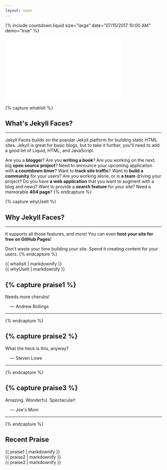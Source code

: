 ```yaml
---
layout: soon
---
```


{% include countdown.liquid size="large" date="07/15/2017 10:00 AM" demo="true" %}

<div class="container soon">
  <img src="images/make-a-splash-text.png" />
</div>

{% capture whatIsIt %}
## What's Jekyll Faces?

---

Jekyll Faces builds on the popular Jekyll platform for building static HTML sites.
Jekyll is great for basic blogs, but to take it further, you'll need to add a good bit of 
Liquid, HTML, and JavaScript.

Are you a **blogger**? Are you **writing a book**? 
Are you working on the next, big **open source project**?
Need to announce your upcoming application with **a countdown timer**?
Want to **track site traffic**? Want to **build a community** for your users?
Are you working alone, or is **a team** driving your project?
Do you have **a web application** that you want to augment with a blog and news?
Want to provide a **search feature** for your site? Need a memorable **404 page**?
{% endcapture %}

{% capture whyUseIt %}
## Why Jekyll Faces?

---

It supports all those features, and more! You can even **host your site for free on GitHub Pages**!

Don't waste your time building your site. Spend it creating content for your users.
{% endcapture %}

<div class="container">
  <div class="row">
    <div class="col-md-8">{{ whatIsIt | markdownify }}</div>
    <div class="col-md-4">{{ whyUseIt | markdownify }}</div>
  </div>
</div>

{% capture praise1 %}
---

<i class="fa fa-quote-right"></i> Needs more cherubs!

&nbsp; &nbsp; &mdash; Andrew Rollings

---
{% endcapture %}

{% capture praise2 %}
---

<i class="fa fa-quote-right"></i> What the heck is this, anyway?

&nbsp; &nbsp; &mdash; Steven Lowe

---
{% endcapture %}

{% capture praise3 %}
---

<i class="fa fa-quote-right"></i> Amazing. Wonderful. Spectacular!

&nbsp; &nbsp; &mdash; Joe's Mom

---
{% endcapture %}

<div class="container">
  <div class="row">
    <div class="col-md-12"><h2>Recent Praise</h2></div>
  </div>
  <div class="row">
    <div class="col-md-4">{{ praise1 | markdownify }}</div>
    <div class="col-md-4">{{ praise2 | markdownify }}</div>
    <div class="col-md-4">{{ praise3 | markdownify }}</div>
  </div>
</div>
